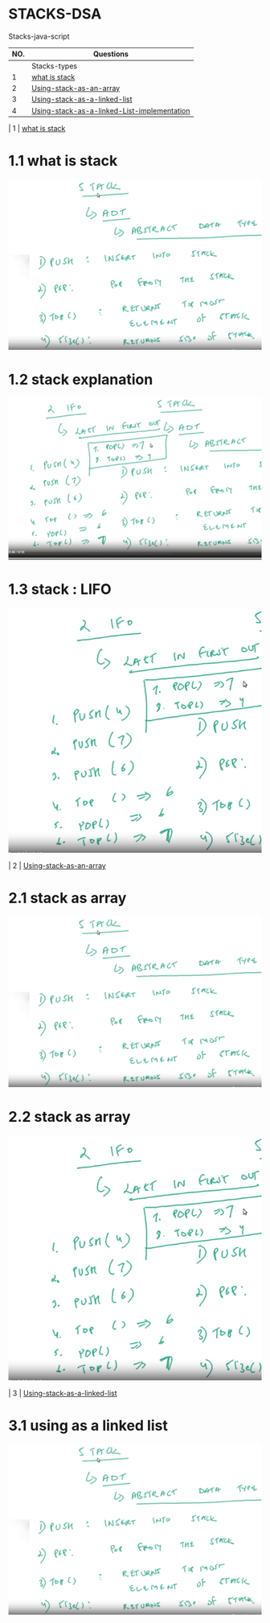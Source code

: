 # STACKS-DSA
Stacks-java-script


| NO. | Questions                                                                                                                                                                  |
| --- | ----------------------------------------------------------------------------------------------------------------------------------------------------------------------------------------------------------------------------------------------- |   
|     |   Stacks-types                                                                                                                                                             |
|  1  | [what is stack](#)                                                                                                                                                         |
|  2  | [Using-stack-as-an-array](#)                                                                                                                                               |
|  3  | [Using-stack-as-a-linked-list](#)                                                                                                                                          |
|  4  | [Using-stack-as-a-linked-List-implementation](#)                                                                                                                           |

|  1  | [what is stack](#)  
# 1.1 what is stack
![Image of Stack](./whatisStack/image1.png)

# 1.2 stack explanation
![Image of Stack](./whatisStack/image2.png)

# 1.3 stack : LIFO
![Image of Stack](./whatisStack/image3.png)

|  2  | [Using-stack-as-an-array](#)   

# 2.1 stack as array
![Image of stack as an array](./image1.png)

# 2.2 stack as array
![Image of stack as an array](./image2.png)

|  3  | [Using-stack-as-a-linked-list](#)   

# 3.1 using as a linked list
![using stack as a linked list](./image1.png)
